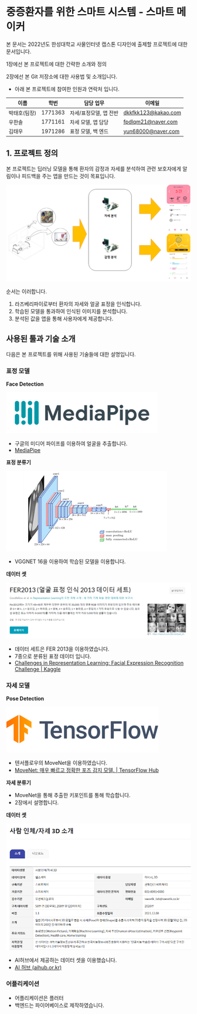 # 중증환자를 위한 스마트 시스템 - 스마트 메이커

본 문서는 2022년도 한성대학교 사물인터넷 캡스톤 디자인에 출제할 프로젝트에 대한 문서입니다.

1장에선 본 프로젝트에 대한 간략한 소개와 정의

2장에선 본 Git 저장소에 대한 사용법 및 소개입니다.



- 아래 본 프로젝트에 참여한 인원과 연락처 입니다.

| 이름         | 학번    | 담당 업무              | 이메일              |
| ------------ | ------- | ---------------------- | ------------------- |
| 박태호(팀장) | 1771363 | 자세/표정모델, 앱 전반 | dkkfkk123@kakao.com |
| 우한솔       | 1771161 | 자세 모델, 앱 담당     | fpdlqm21@naver.com  |
| 김태우       | 1971286 | 표정 모델, 백 엔드     | yun68000@naver.com  |





## 1. 프로젝트 정의

 본 프로젝트는 딥러닝 모델을 통해 환자의 감정과 자세를 분석하여 관련 보호자에게 알림이나 피드백을 주는 앱을 만드는 것이 목표입니다.

![image-20220509174839902](./assets/1.png)

순서는 이러합니다.

1. 라즈베리파이로부터 환자의 자세와 얼굴 표정을 인식합니다.
2. 학습된 모델을 통과하여 인식된 이미지를 분석합니다.
3. 분석된 값을 앱을 통해 사용자에게 제공합니다.



## 사용된 툴과 기술 소개

다음은 본 프로젝트를 위해 사용된 기술들에 대한 설명입니다.



### 표정 모델

**Face Detection**

![image-20220509175204587](./assets/2.png) 

- 구글의 미디어 파이프를 이용하여 얼굴을 추출합니다.
- [MediaPipe](https://mediapipe.dev/)



**표정 분류기**

![image-20220509175349219](./assets/3.png) 

- VGGNET 16을 이용하여 학습된 모델을 이용합니다.



**데이터 셋**

![image-20220509175436828](./assets/4.png)

- 데이터 세트은 FER 2013을 이용하였습니다.
- 7종으로 분류된 표정 데이터 입니다.
- [Challenges in Representation Learning: Facial Expression Recognition Challenge | Kaggle](https://www.kaggle.com/c/challenges-in-representation-learning-facial-expression-recognition-challenge/data)



### 자세 모델

**Pose Detection**

![image-20220509175711098](./assets/5.png) 

- 텐서플로우의 MoveNet을 이용하였습니다.
- [MoveNet: 매우 빠르고 정확한 포즈 감지 모델.  | TensorFlow Hub](https://www.tensorflow.org/hub/tutorials/movenet)



**자세 분류기**

- MoveNet을 통해 추출한 키포인트를 통해 학습합니다.
- 2장에서 설명합니다.



**데이터 셋**

![image-20220509180002608](./assets/6.png)

- AI허브에서 제공하는 데이터 셋을 이용했습니다.
- [AI 허브 (aihub.or.kr)](https://aihub.or.kr/aidata/8014)



### 어플리케이션

- 어플리케이션은 플러터
- 백엔드는 파이어베이스로 제작하였습니다.



